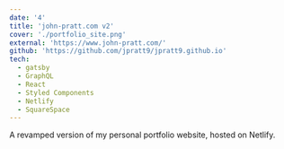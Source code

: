 ```yaml
---
date: '4'
title: 'john-pratt.com v2'
cover: './portfolio_site.png'
external: 'https://www.john-pratt.com/'
github: 'https://github.com/jpratt9/jpratt9.github.io'
tech:
  - gatsby
  - GraphQL
  - React
  - Styled Components
  - Netlify
  - SquareSpace
---
```


A revamped version of my personal portfolio website, hosted on Netlify.
